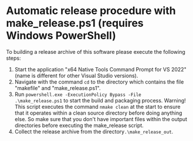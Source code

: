 <!--
SPDX-FileCopyrightText: 2024 Marcel Gosmann <thafiredragonofdeath@gmail.com>
SPDX-License-Identifier: CC0-1.0
-->

# Automatic release procedure with make_release.ps1 (requires Windows PowerShell)
To building a release archive of this software please execute the
following steps:
1. Start the application "x64 Native Tools Command Prompt for VS
   2022" (name is different for other Visual Studio versions).
2. Navigate with the command `cd` to the directory which contains
   the file "makefile" and "make_release.ps1".
3. Run `powershell.exe -ExecutionPolicy Bypass -File .\make_release.ps1` to
   start the build and packaging process. Warning! This script
   executes the command `nmake clean` at the start to ensure that it
   operates within a clean source directory before doing anything
   else. So make sure that you don't have important files within the
   output directories before executing the make_release script.
4. Collect the release archive from the directory`.\make_release_out`.